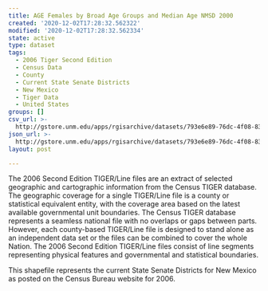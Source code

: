 ```yaml
---
title: AGE Females by Broad Age Groups and Median Age NMSD 2000
created: '2020-12-02T17:28:32.562322'
modified: '2020-12-02T17:28:32.562334'
state: active
type: dataset
tags:
  - 2006 Tiger Second Edition
  - Census Data
  - County
  - Current State Senate Districts
  - New Mexico
  - Tiger Data
  - United States
groups: []
csv_url: >-
  http://gstore.unm.edu/apps/rgisarchive/datasets/793e6e89-76dc-4f08-8342-3e0afa76893f/nms276data189567542_sts_view.derived.csv
json_url: >-
  http://gstore.unm.edu/apps/rgisarchive/datasets/793e6e89-76dc-4f08-8342-3e0afa76893f/nms276data189567542_sts_view.derived.json
layout: post

---
```

The 2006 Second Edition TIGER/Line files are an extract of selected geographic and cartographic information from the Census TIGER database.  The geographic coverage for a single TIGER/Line file is a county or statistical equivalent entity, with the coverage area based on the latest available governmental unit boundaries. The Census TIGER database represents a seamless national file with no overlaps or gaps between parts.  However, each county-based TIGER/Line file is designed to stand alone as an independent data set or the files can be combined to cover the whole Nation.  The 2006 Second Edition  TIGER/Line files consist of line segments representing physical features and governmental and statistical boundaries.  

This shapefile represents the current State Senate Districts for New Mexico as posted on the Census Bureau website for 2006.
